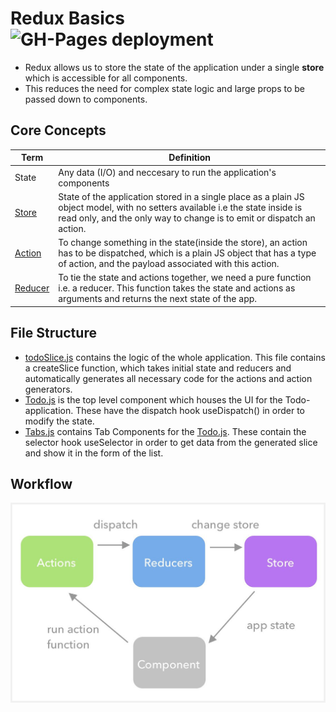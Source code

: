 # Redux Basics ![GH-Pages deployment](https://github.com/rahulsai1999/redux-basics/workflows/GH-Pages%20deployment/badge.svg)

- Redux allows us to store the state of the application under a single **store** which is accessible for all components.
- This reduces the need for complex state logic and large props to be passed down to components.

## Core Concepts

| Term                          | Definition                                                                                                                                                                                              |
| ----------------------------- | ------------------------------------------------------------------------------------------------------------------------------------------------------------------------------------------------------- |
| State                         | Any data (I/O) and neccesary to run the application's components                                                                                                                                        |
| [Store](docs/c_stores.md)     | State of the application stored in a single place as a plain JS object model, with no setters available i.e the state inside is read only, and the only way to change is to emit or dispatch an action. |
| [Action](docs/a_actions.md)   | To change something in the state(inside the store), an action has to be dispatched, which is a plain JS object that has a type of action, and the payload associated with this action.                  |
| [Reducer](docs/b_reducers.md) | To tie the state and actions together, we need a pure function i.e. a reducer. This function takes the state and actions as arguments and returns the next state of the app.                            |

## File Structure

- [todoSlice.js](src/features/todo/todoSlice.js) contains the logic of the whole application. This file contains a createSlice function, which takes initial state and reducers and automatically generates all necessary code for the actions and action generators.
- [Todo.js](src/features/todo/Todo.js) is the top level component which houses the UI for the Todo-application. These have the dispatch hook useDispatch() in order to modify the state.
- [Tabs.js](src/features/todo/Tabs.js) contains Tab Components for the [Todo.js](src/features/todo/Todo.js). These contain the selector hook useSelector in order to get data from the generated slice and show it in the form of the list.

## Workflow

![workflow_image](docs/workflow.jpeg)
